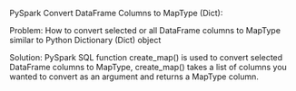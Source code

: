 PySpark Convert DataFrame Columns to MapType (Dict):

Problem: How to convert selected or all DataFrame columns to MapType similar to Python Dictionary (Dict) object

Solution: PySpark SQL function create_map() is used to convert selected DataFrame columns to MapType, create_map() takes a list of columns you wanted to convert as an argument and returns a MapType column.
